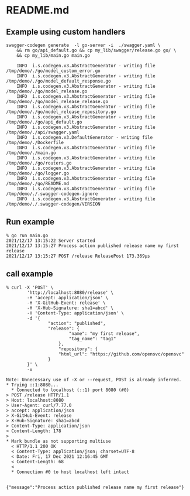 # README.md

## Example using custom handlers

    swagger-codegen generate  -l go-server -i  ./swagger.yaml \
        && rm go/api_default.go && cp my_lib/swagger/release.go go/ \
        && cp my_lib/main.go main.go

        INFO  i.s.codegen.v3.AbstractGenerator - writing file /tmp/demo/./go/model_custom_error.go
        INFO  i.s.codegen.v3.AbstractGenerator - writing file /tmp/demo/./go/model_default_response.go
        INFO  i.s.codegen.v3.AbstractGenerator - writing file /tmp/demo/./go/model_release.go
        INFO  i.s.codegen.v3.AbstractGenerator - writing file /tmp/demo/./go/model_release_release.go
        INFO  i.s.codegen.v3.AbstractGenerator - writing file /tmp/demo/./go/model_release_repository.go
        INFO  i.s.codegen.v3.AbstractGenerator - writing file /tmp/demo/./go/api_default.go
        INFO  i.s.codegen.v3.AbstractGenerator - writing file /tmp/demo/./api/swagger.yaml
        INFO  i.s.codegen.v3.DefaultGenerator - writing file /tmp/demo/./Dockerfile
        INFO  i.s.codegen.v3.AbstractGenerator - writing file /tmp/demo/./main.go
        INFO  i.s.codegen.v3.AbstractGenerator - writing file /tmp/demo/./go/routers.go
        INFO  i.s.codegen.v3.AbstractGenerator - writing file /tmp/demo/./go/logger.go
        INFO  i.s.codegen.v3.AbstractGenerator - writing file /tmp/demo/./go/README.md
        INFO  i.s.codegen.v3.AbstractGenerator - writing file /tmp/demo/./.swagger-codegen-ignore
        INFO  i.s.codegen.v3.AbstractGenerator - writing file /tmp/demo/./.swagger-codegen/VERSION

## Run example

    % go run main.go
    2021/12/17 13:15:22 Server started
    2021/12/17 13:15:27 Process action published release name my first release
    2021/12/17 13:15:27 POST /release ReleasePost 173.369µs

## call example

    % curl -X 'POST' \
            'http://localhost:8080/release' \
            -H 'accept: application/json' \
            -H 'X-GitHub-Event: release' \
            -H 'X-Hub-Signature: sha1=abcd' \
            -H 'Content-Type: application/json' \
            -d '{
                    "action": "published",
                    "release": {
                            "name": "my first release",
                            "tag_name": "tag1"
                        },
                        "repository": {
                        "html_url": "https://github.com/opensvc/opensvc"
                    }
            }' \
            -v

    Note: Unnecessary use of -X or --request, POST is already inferred.
    * Trying ::1:8080...
      * Connected to localhost (::1) port 8080 (#0)
    > POST /release HTTP/1.1
    > Host: localhost:8080
    > User-Agent: curl/7.77.0
    > accept: application/json
    > X-GitHub-Event: release
    > X-Hub-Signature: sha1=abcd
    > Content-Type: application/json
    > Content-Length: 178
    >
    * Mark bundle as not supporting multiuse
      < HTTP/1.1 200 OK
      < Content-Type: application/json; charset=UTF-8
      < Date: Fri, 17 Dec 2021 12:16:45 GMT
      < Content-Length: 68
      <
      * Connection #0 to host localhost left intact


    {"message":"Process action published release name my first release"}